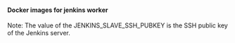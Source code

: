 #### Docker images for jenkins worker 

Note: The value of the JENKINS_SLAVE_SSH_PUBKEY is the SSH public key of the Jenkins server.
